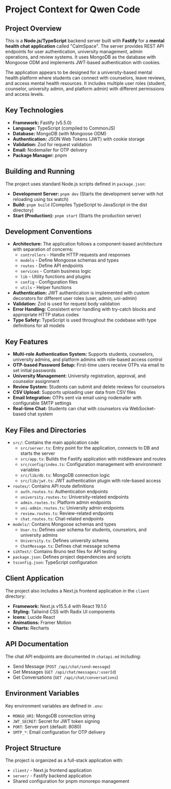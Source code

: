 # Project Context for Qwen Code

## Project Overview

This is a **Node.js/TypeScript** backend server built with **Fastify** for a **mental health chat application** called "CalmSpace". The server provides REST API endpoints for user authentication, university management, admin operations, and review systems. It uses MongoDB as the database with Mongoose ODM and implements JWT-based authentication with cookies.

The application appears to be designed for a university-based mental health platform where students can connect with counselors, leave reviews, and access mental health resources. It includes multiple user roles (student, counselor, university admin, and platform admin) with different permissions and access levels.

## Key Technologies

*   **Framework:** Fastify (v5.5.0)
*   **Language:** TypeScript (compiled to CommonJS)
*   **Database:** MongoDB (with Mongoose ODM)
*   **Authentication:** JSON Web Tokens (JWT) with cookie storage
*   **Validation:** Zod for request validation
*   **Email:** Nodemailer for OTP delivery
*   **Package Manager:** pnpm

## Building and Running

The project uses standard Node.js scripts defined in `package.json`:

*   **Development Server:** `pnpm dev` (Starts the development server with hot reloading using tsx watch)
*   **Build:** `pnpm build` (Compiles TypeScript to JavaScript in the dist directory)
*   **Start (Production):** `pnpm start` (Starts the production server)

## Development Conventions

*   **Architecture:** The application follows a component-based architecture with separation of concerns:
    *   `controllers` - Handle HTTP requests and responses
    *   `models` - Define Mongoose schemas and types
    *   `routes` - Define API endpoints
    *   `services` - Contain business logic
    *   `lib` - Utility functions and plugins
    *   `config` - Configuration files
    *   `utils` - Helper functions
*   **Authentication:** JWT authentication is implemented with custom decorators for different user roles (user, admin, uni-admin)
*   **Validation:** Zod is used for request body validation
*   **Error Handling:** Consistent error handling with try-catch blocks and appropriate HTTP status codes
*   **Type Safety:** TypeScript is used throughout the codebase with type definitions for all models

## Key Features

*   **Multi-role Authentication System:** Supports students, counselors, university admins, and platform admins with role-based access control
*   **OTP-based Password Setup:** First-time users receive OTPs via email to set initial passwords
*   **University Management:** University registration, approval, and counselor assignment
*   **Review System:** Students can submit and delete reviews for counselors
*   **CSV Upload:** Supports uploading user data from CSV files
*   **Email Integration:** OTPs sent via email using nodemailer with configurable SMTP settings
*   **Real-time Chat:** Students can chat with counselors via WebSocket-based chat system

## Key Files and Directories

*   `src/`: Contains the main application code
    *   `src/server.ts`: Entry point for the application, connects to DB and starts the server
    *   `src/app.ts`: Builds the Fastify application with middleware and routes
    *   `src/config/index.ts`: Configuration management with environment variables
    *   `src/lib/db.ts`: MongoDB connection logic
    *   `src/lib/jwt.ts`: JWT authentication plugin with role-based access
*   `routes/`: Contains API route definitions
    *   `auth.routes.ts`: Authentication endpoints
    *   `university.routes.ts`: University-related endpoints
    *   `admin.routes.ts`: Platform admin endpoints
    *   `uni-admin.routes.ts`: University admin endpoints
    *   `review.routes.ts`: Review-related endpoints
    *   `chat.routes.ts`: Chat-related endpoints
*   `models/`: Contains Mongoose schemas and types
    *   `User.ts`: Defines user schema for students, counselors, and university admins
    *   `University.ts`: Defines university schema
    *   `ChatMessage.ts`: Defines chat message schema
*   `sihTest/`: Contains Bruno test files for API testing
*   `package.json`: Defines project dependencies and scripts
*   `tsconfig.json`: TypeScript configuration

## Client Application

The project also includes a Next.js frontend application in the `client` directory:

*   **Framework:** Next.js v15.5.4 with React 19.1.0
*   **Styling:** Tailwind CSS with Radix UI components
*   **Icons:** Lucide React
*   **Animations:** Framer Motion
*   **Charts:** Recharts

## API Documentation

The chat API endpoints are documented in `chatapi.md` including:
*   Send Message (`POST /api/chat/send-message`)
*   Get Messages (`GET /api/chat/messages/:userId`)
*   Get Conversations (`GET /api/chat/conversations`)

## Environment Variables

Key environment variables are defined in `.env`:
*   `MONGO_URI`: MongoDB connection string
*   `JWT_SECRET`: Secret for JWT token signing
*   `PORT`: Server port (default: 8080)
*   `SMTP_*`: Email configuration for OTP delivery

## Project Structure

The project is organized as a full-stack application with:
*   `client/` - Next.js frontend application
*   `server/` - Fastify backend application
*   Shared configuration for pnpm monorepo management